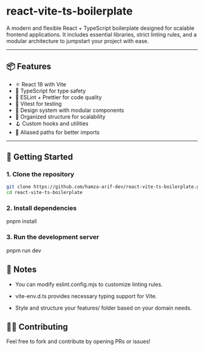 # react-vite-ts-boilerplate

A modern and flexible React + TypeScript boilerplate designed for scalable frontend applications. It includes essential
libraries, strict linting rules, and a modular architecture to jumpstart your project with ease.

---

## 📦 Features

- ⚛️ React 18 with Vite
- 🔐 TypeScript for type safety
- 🧹 ESLint + Prettier for code quality
- 🧪 Vitest for testing
- 🎨 Design system with modular components
- 📁 Organized structure for scalability
- 🪝 Custom hooks and utilities
- 🧰 Aliased paths for better imports

---

## 🚀 Getting Started

### 1. Clone the repository

```bash
git clone https://github.com/hamza-arif-dev/react-vite-ts-boilerplate.git
cd react-vite-ts-boilerplate
```

### 2. Install dependencies

pnpm install

### 3. Run the development server

pnpm run dev

## 🧰 Notes

- You can modify eslint.config.mjs to customize linting rules.

- vite-env.d.ts provides necessary typing support for Vite.

- Style and structure your features/ folder based on your domain needs.

## 🧑‍💻 Contributing

Feel free to fork and contribute by opening PRs or issues!
